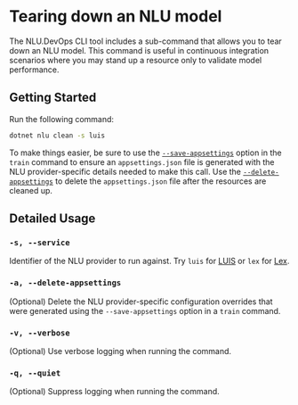 # Tearing down an NLU model

The NLU.DevOps CLI tool includes a sub-command that allows you to tear down an NLU model. This command is useful in continuous integration scenarios where you may stand up a resource only to validate model performance.

## Getting Started

Run the following command:
```bash
dotnet nlu clean -s luis
```

To make things easier, be sure to use the [`--save-appsettings`](Train.md#-a---save-appsettings) option in the `train` command to ensure an `appsettings.json` file is generated with the NLU provider-specific details needed to make this call. Use the [`--delete-appsettings`](#-a---delete-appsettings) to delete the `appsettings.json` file after the resources are cleaned up.

## Detailed Usage

### `-s, --service`
Identifier of the NLU provider to run against. Try `luis` for [LUIS](https://www.luis.ai) or `lex` for [Lex](https://aws.amazon.com/lex/).

### `-a, --delete-appsettings`

(Optional) Delete the NLU provider-specific configuration overrides that were generated using the `--save-appsettings` option in a `train` command.

### `-v, --verbose`

(Optional) Use verbose logging when running the command.

### `-q, --quiet`

(Optional) Suppress logging when running the command.
